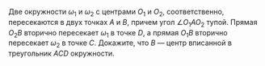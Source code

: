 Две окружности ${{\omega }_{1}}$ и ${{\omega }_{2}}$ с центрами ${{O}_{1}}$ и ${{O}_{2}}$, соответственно, пересекаются в двух точках $A$ и $B$, причем угол $\angle {{O}_{1}}A{{O}_{2}}$ тупой. Прямая ${{O}_{2}}B$ вторично пересекает ${{\omega }_{1}}$ в точке $D$, а прямая ${{O}_{1}}B$ вторично пересекает ${{\omega }_{2}}$ в точке $C$. Докажите, что $B$ — центр вписанной в треугольник $ACD$ окружности.